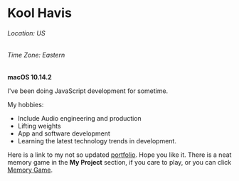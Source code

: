 # Kool Havis
###### Location: US
###### Time Zone: Eastern
**macOS 10.14.2**

I've been doing JavaScript development for sometime.

My hobbies:

* Include Audio engineering and production
* Lifting weights
* App and software development
* Learning the latest technology trends in development. 



Here is a link to my not so updated [portfolio](http://kool-portfolio.surge.sh/).  Hope you like it. There is a neat memory game in the **My Project** section, if you care to play, or you can click [Memory Game](http://big10_memory_game.surge.sh/).
